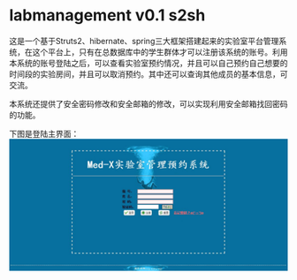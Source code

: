 # labmanagement  v0.1 s2sh
这是一个基于Struts2、hibernate、spring三大框架搭建起来的实验室平台管理系统，在这个平台上，只有在总数据库中的学生群体才可以注册该系统的账号。利用本系统的账号登陆之后，可以查看实验室预约情况，并且可以自己预约自己想要的时间段的实验房间，并且可以取消预约。其中还可以查询其他成员的基本信息，可交流。

本系统还提供了安全密码修改和安全邮箱的修改，可以实现利用安全邮箱找回密码的功能。

下图是登陆主界面：
![image](https://raw.githubusercontent.com/Wangqy312/s2sh-labmanagement/master/raw/1.jpg)
